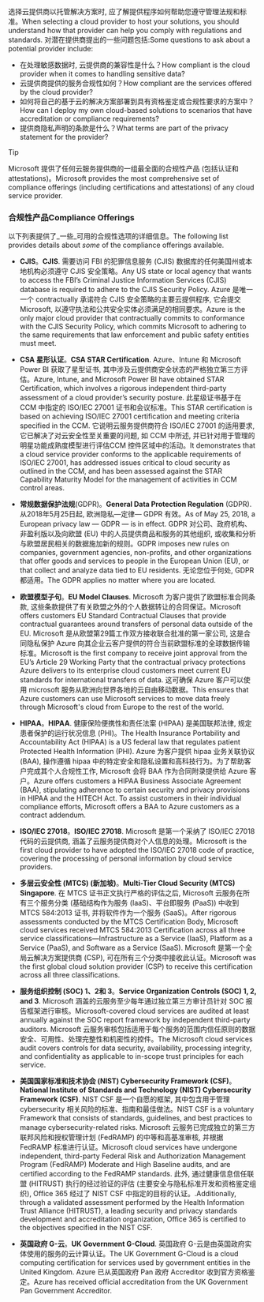 <span data-ttu-id="44eb4-101">选择云提供商以托管解决方案时, 应了解提供程序如何帮助您遵守管理法规和标准。</span><span class="sxs-lookup"><span data-stu-id="44eb4-101">When selecting a cloud provider to host your solutions, you should understand how that provider can help you comply with regulations and standards.</span></span> <span data-ttu-id="44eb4-102">对潜在提供商提出的一些问题包括:</span><span class="sxs-lookup"><span data-stu-id="44eb4-102">Some questions to ask about a potential provider include:</span></span>

- <span data-ttu-id="44eb4-103">在处理敏感数据时, 云提供商的兼容性是什么？</span><span class="sxs-lookup"><span data-stu-id="44eb4-103">How compliant is the cloud provider when it comes to handling sensitive data?</span></span>
- <span data-ttu-id="44eb4-104">云提供商提供的服务合规性如何？</span><span class="sxs-lookup"><span data-stu-id="44eb4-104">How compliant are the services offered by the cloud provider?</span></span>
- <span data-ttu-id="44eb4-105">如何将自己的基于云的解决方案部署到具有资格鉴定或合规性要求的方案中？</span><span class="sxs-lookup"><span data-stu-id="44eb4-105">How can I deploy my own cloud-based solutions to scenarios that have accreditation or compliance requirements?</span></span>
- <span data-ttu-id="44eb4-106">提供商隐私声明的条款是什么？</span><span class="sxs-lookup"><span data-stu-id="44eb4-106">What terms are part of the privacy statement for the provider?</span></span>

> [!TIP]
> <span data-ttu-id="44eb4-107">Microsoft 提供了任何云服务提供商的一组最全面的合规性产品 (包括认证和 attestations)。</span><span class="sxs-lookup"><span data-stu-id="44eb4-107">Microsoft provides the most comprehensive set of compliance offerings (including certifications and attestations) of any cloud service provider.</span></span>

### <a name="compliance-offerings"></a><span data-ttu-id="44eb4-108">合规性产品</span><span class="sxs-lookup"><span data-stu-id="44eb4-108">Compliance Offerings</span></span>

<span data-ttu-id="44eb4-109">以下列表提供了_一些_可用的合规性选项的详细信息。</span><span class="sxs-lookup"><span data-stu-id="44eb4-109">The following list provides details about _some_ of the compliance offerings available.</span></span>

- <span data-ttu-id="44eb4-110">**CJIS**。</span><span class="sxs-lookup"><span data-stu-id="44eb4-110">**CJIS**.</span></span> <span data-ttu-id="44eb4-111">需要访问 FBI 的犯罪信息服务 (CJIS) 数据库的任何美国州或本地机构必须遵守 CJIS 安全策略。</span><span class="sxs-lookup"><span data-stu-id="44eb4-111">Any US state or local agency that wants to access the FBI’s Criminal Justice Information Services (CJIS) database is required to adhere to the CJIS Security Policy.</span></span> <span data-ttu-id="44eb4-112">Azure 是唯一一个 contractually 承诺符合 CJIS 安全策略的主要云提供程序, 它会提交 Microsoft, 以遵守执法和公共安全实体必须满足的相同要求。</span><span class="sxs-lookup"><span data-stu-id="44eb4-112">Azure is the only major cloud provider that contractually commits to conformance with the CJIS Security Policy, which commits Microsoft to adhering to the same requirements that law enforcement and public safety entities must meet.</span></span>

- <span data-ttu-id="44eb4-113">**CSA 星形认证**。</span><span class="sxs-lookup"><span data-stu-id="44eb4-113">**CSA STAR Certification**.</span></span> <span data-ttu-id="44eb4-114">Azure、Intune 和 Microsoft Power BI 获取了星型证书, 其中涉及云提供商安全状态的严格独立第三方评估。</span><span class="sxs-lookup"><span data-stu-id="44eb4-114">Azure, Intune, and Microsoft Power BI have obtained STAR Certification, which involves a rigorous independent third-party assessment of a cloud provider’s security posture.</span></span> <span data-ttu-id="44eb4-115">此星级证书基于在 CCM 中指定的 ISO/IEC 27001 证书和会议标准。</span><span class="sxs-lookup"><span data-stu-id="44eb4-115">This STAR certification is based on achieving ISO/IEC 27001 certification and meeting criteria specified in the CCM.</span></span> <span data-ttu-id="44eb4-116">它说明云服务提供商符合 ISO/IEC 27001 的适用要求, 它已解决了对云安全性至关重要的问题, 如 CCM 中所述, 并已针对用于管理的明星功能成熟度模型进行评估CCM 控件区域中的活动。</span><span class="sxs-lookup"><span data-stu-id="44eb4-116">It demonstrates that a cloud service provider conforms to the applicable requirements of ISO/IEC 27001, has addressed issues critical to cloud security as outlined in the CCM, and has been assessed against the STAR Capability Maturity Model for the management of activities in CCM control areas.</span></span>

- <span data-ttu-id="44eb4-117">**常规数据保护法规**(GDPR)。</span><span class="sxs-lookup"><span data-stu-id="44eb4-117">**General Data Protection Regulation** (GDPR).</span></span> <span data-ttu-id="44eb4-118">从2018年5月25日起, 欧洲隐私&mdash;定律&mdash; GDPR 有效。</span><span class="sxs-lookup"><span data-stu-id="44eb4-118">As of May 25, 2018, a European privacy law &mdash; GDPR &mdash; is in effect.</span></span> <span data-ttu-id="44eb4-119">GDPR 对公司、政府机构、非盈利版以及向欧盟 (EU) 中的人员提供商品和服务的其他组织, 或收集和分析与欧盟居民相关的数据施加新的规则。</span><span class="sxs-lookup"><span data-stu-id="44eb4-119">GDPR imposes new rules on companies, government agencies, non-profits, and other organizations that offer goods and services to people in the European Union (EU), or that collect and analyze data tied to EU residents.</span></span> <span data-ttu-id="44eb4-120">无论您位于何处, GDPR 都适用。</span><span class="sxs-lookup"><span data-stu-id="44eb4-120">The GDPR applies no matter where you are located.</span></span>

- <span data-ttu-id="44eb4-121">**欧盟模型子句**。</span><span class="sxs-lookup"><span data-stu-id="44eb4-121">**EU Model Clauses**.</span></span> <span data-ttu-id="44eb4-122">Microsoft 为客户提供了欧盟标准合同条款, 这些条款提供了有关欧盟之外的个人数据转让的合同保证。</span><span class="sxs-lookup"><span data-stu-id="44eb4-122">Microsoft offers customers EU Standard Contractual Clauses that provide contractual guarantees around transfers of personal data outside of the EU.</span></span> <span data-ttu-id="44eb4-123">Microsoft 是从欧盟第29篇工作双方接收联合批准的第一家公司, 这是合同隐私保护 Azure 向其企业云客户提供的符合当前欧盟标准的全球数据传输标准。</span><span class="sxs-lookup"><span data-stu-id="44eb4-123">Microsoft is the first company to receive joint approval from the EU’s Article 29 Working Party that the contractual privacy protections Azure delivers to its enterprise cloud customers meet current EU standards for international transfers of data.</span></span> <span data-ttu-id="44eb4-124">这可确保 Azure 客户可以使用 microsoft 服务从欧洲向世界各地的云自由移动数据。</span><span class="sxs-lookup"><span data-stu-id="44eb4-124">This ensures that Azure customers can use Microsoft services to move data freely through Microsoft's cloud from Europe to the rest of the world.</span></span>

- <span data-ttu-id="44eb4-125">**HIPAA**。</span><span class="sxs-lookup"><span data-stu-id="44eb4-125">**HIPAA**.</span></span> <span data-ttu-id="44eb4-126">健康保险便携性和责任法案 (HIPAA) 是美国联邦法律, 规定患者保护的运行状况信息 (PHI)。</span><span class="sxs-lookup"><span data-stu-id="44eb4-126">The Health Insurance Portability and Accountability Act (HIPAA) is a US federal law that regulates patient Protected Health Information (PHI).</span></span> <span data-ttu-id="44eb4-127">Azure 为客户提供 hipaa 业务关联协议 (BAA), 操作遵循 hipaa 中的特定安全和隐私设置和高科技行为。为了帮助客户完成其个人合规性工作, Microsoft 会将 BAA 作为合同附录提供给 Azure 客户。</span><span class="sxs-lookup"><span data-stu-id="44eb4-127">Azure offers customers a HIPAA Business Associate Agreement (BAA), stipulating adherence to certain security and privacy provisions in HIPAA and the HITECH Act. To assist customers in their individual compliance efforts, Microsoft offers a BAA to Azure customers as a contract addendum.</span></span>

- <span data-ttu-id="44eb4-128">**ISO/IEC 27018**。</span><span class="sxs-lookup"><span data-stu-id="44eb4-128">**ISO/IEC 27018**.</span></span> <span data-ttu-id="44eb4-129">Microsoft 是第一个采纳了 ISO/IEC 27018 代码的云提供商, 涵盖了云服务提供商对个人信息的处理。</span><span class="sxs-lookup"><span data-stu-id="44eb4-129">Microsoft is the first cloud provider to have adopted the ISO/IEC 27018 code of practice, covering the processing of personal information by cloud service providers.</span></span>

- <span data-ttu-id="44eb4-130">**多层云安全性 (MTCS) (新加坡)**。</span><span class="sxs-lookup"><span data-stu-id="44eb4-130">**Multi-Tier Cloud Security (MTCS) Singapore**.</span></span> <span data-ttu-id="44eb4-131">在 MTCS 证书正文执行严格的评估之后, Microsoft 云服务在所有三个服务分类 (基础结构作为服务 (IaaS)、平台即服务 (PaaS)) 中收到 MTCS 584:2013 证书, 并将软件作为一个服务 (SaaS)。</span><span class="sxs-lookup"><span data-stu-id="44eb4-131">After rigorous assessments conducted by the MTCS Certification Body, Microsoft cloud services received MTCS 584:2013 Certification across all three service classifications—Infrastructure as a Service (IaaS), Platform as a Service (PaaS), and Software as a Service (SaaS).</span></span> <span data-ttu-id="44eb4-132">Microsoft 是第一个全局云解决方案提供商 (CSP), 可在所有三个分类中接收此认证。</span><span class="sxs-lookup"><span data-stu-id="44eb4-132">Microsoft was the first global cloud solution provider (CSP) to receive this certification across all three classifications.</span></span>

- <span data-ttu-id="44eb4-133">**服务组织控制 (SOC) 1、2和 3**。</span><span class="sxs-lookup"><span data-stu-id="44eb4-133">**Service Organization Controls (SOC) 1, 2, and 3**.</span></span> <span data-ttu-id="44eb4-134">Microsoft 涵盖的云服务至少每年通过独立第三方审计员针对 SOC 报告框架进行审核。</span><span class="sxs-lookup"><span data-stu-id="44eb4-134">Microsoft-covered cloud services are audited at least annually against the SOC report framework by independent third-party auditors.</span></span> <span data-ttu-id="44eb4-135">Microsoft 云服务审核包括适用于每个服务的范围内信任原则的数据安全、可用性、处理完整性和机密性的控件。</span><span class="sxs-lookup"><span data-stu-id="44eb4-135">The Microsoft cloud services audit covers controls for data security, availability, processing integrity, and confidentiality as applicable to in-scope trust principles for each service.</span></span>

- <span data-ttu-id="44eb4-136">**美国国家标准和技术协会 (NIST) Cybersecurity Framework (CSF)**。</span><span class="sxs-lookup"><span data-stu-id="44eb4-136">**National Institute of Standards and Technology (NIST) Cybersecurity Framework (CSF)**.</span></span> <span data-ttu-id="44eb4-137">NIST CSF 是一个自愿的框架, 其中包含用于管理 cybersecurity 相关风险的标准、指南和最佳做法。</span><span class="sxs-lookup"><span data-stu-id="44eb4-137">NIST CSF is a voluntary Framework that consists of standards, guidelines, and best practices to manage cybersecurity-related risks.</span></span> <span data-ttu-id="44eb4-138">Microsoft 云服务已完成独立的第三方联邦风险和授权管理计划 (FedRAMP) 的中等和高基准审核, 并根据 FedRAMP 标准进行认证。</span><span class="sxs-lookup"><span data-stu-id="44eb4-138">Microsoft cloud services have undergone independent, third-party Federal Risk and Authorization Management Program (FedRAMP) Moderate and High Baseline audits, and are certified according to the FedRAMP standards.</span></span> <span data-ttu-id="44eb4-139">此外, 通过健康信息信任联盟 (HITRUST) 执行的经过验证的评估 (主要安全与隐私标准开发和资格鉴定组织), Office 365 经过了 NIST CSF 中指定的目标的认证。.</span><span class="sxs-lookup"><span data-stu-id="44eb4-139">Additionally, through a validated assessment performed by the Health Information Trust Alliance (HITRUST), a leading security and privacy standards development and accreditation organization, Office 365 is certified to the objectives specified in the NIST CSF.</span></span>

- <span data-ttu-id="44eb4-140">**英国政府 G-云**。</span><span class="sxs-lookup"><span data-stu-id="44eb4-140">**UK Government G-Cloud**.</span></span> <span data-ttu-id="44eb4-141">英国政府 G-云是由英国政府实体使用的服务的云计算认证。</span><span class="sxs-lookup"><span data-stu-id="44eb4-141">The UK Government G-Cloud is a cloud computing certification for services used by government entities in the United Kingdom.</span></span> <span data-ttu-id="44eb4-142">Azure 已从英国政府 Pan 政府 Accreditor 收到官方资格鉴定。</span><span class="sxs-lookup"><span data-stu-id="44eb4-142">Azure has received official accreditation from the UK Government Pan Government Accreditor.</span></span>
